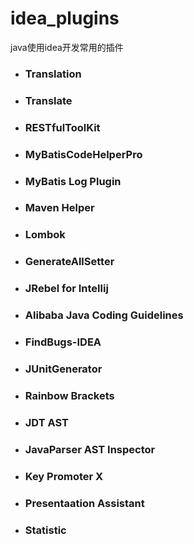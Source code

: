 # idea_plugins
java使用idea开发常用的插件

- ### Translation

- ### Translate


- ### RESTfulToolKit


- ### MyBatisCodeHelperPro


- ### MyBatis Log Plugin


- ### Maven Helper


- ### Lombok


- ### GenerateAllSetter

- ### JRebel for Intellij

- ### Alibaba Java Coding Guidelines

- ### FindBugs-IDEA

- ### JUnitGenerator 

- ### Rainbow Brackets

- ### JDT AST

- ### JavaParser AST Inspector

- ### Key Promoter X

- ### Presentaation Assistant

- ### Statistic
